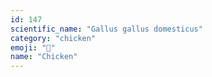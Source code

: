 ```yaml
---
id: 147
scientific_name: "Gallus gallus domesticus"
category: "chicken"
emoji: "🐔"
name: "Chicken"
---
```

